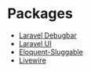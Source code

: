 # Packages

- [Laravel Debugbar](https://github.com/barryvdh/laravel-debugbar)
- [Laravel UI](https://github.com/laravel/ui)
- [Eloquent-Sluggable](https://github.com/cviebrock/eloquent-sluggable)
- [Livewire](https://laravel-livewire.com/)